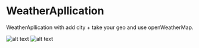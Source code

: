 # WeatherApllication
WeatherApllication with add city + take your geo and use openWeatherMap.

  ![alt text](https://i.imgur.com/8CrfJzs.png?1) ![alt text](https://i.imgur.com/RT2Fkka.png?1)
